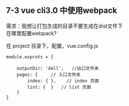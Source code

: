 ## 7-3 vue cli3.0 中使用webpack

需求：我想让打包生成的目录不要生成在dist文件下  
在哪里配置webpack?

在 project 目录下，配置，vue.config.js 


```
module.exprots = {
	
	outputDir: 'dell',   //出口文件夹
	pages: {     // 入口文件夹
		index: { },    // index 页面
		list: {  }   // list 页面	
	}   
}
```